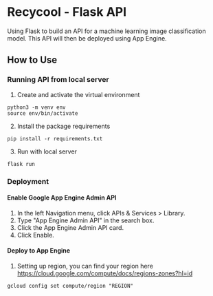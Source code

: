 # Recycool - Flask API
Using Flask to build an API for a machine learning image classification model. This API will then be deployed using App Engine.

## How to Use
### Running API from local server
 1. Create and activate the virtual environment
  ```
 python3 -m venv env
 source env/bin/activate
 ```
 2. Install the package requirements
 ```
 pip install -r requirements.txt
 ```
 3. Run with local server
 ```
 flask run
 ```
### Deployment
#### Enable Google App Engine Admin API
 1. In the left Navigation menu, click APIs & Services > Library.
 2. Type "App Engine Admin API" in the search box.
 3. Click the App Engine Admin API card.
 4. Click Enable.
#### Deploy to App Engine
 1. Setting up region, you can find your region here https://cloud.google.com/compute/docs/regions-zones?hl=id
```
gcloud config set compute/region "REGION"
```

